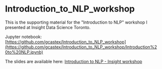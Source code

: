 # Introduction_to_NLP_workshop
This is the supporting material for the "Introduction to NLP" workshop I presented at Insight Data Science Toronto.

Jupyter notebook: [https://github.com/gcastex/Introduction_to_NLP_workshop](https://github.com/gcastex/Introduction_to_NLP_workshop/Introduction%20to%20NLP.ipynb)

The slides are available here: 
[Introduction to NLP - Insight workshop](https://docs.google.com/presentation/d/16sI-LsSjIvsm-iKsfiDc65v4G4GggqVokSBQJddBvyY/edit?usp=sharing)
